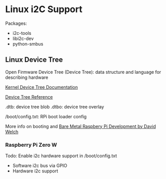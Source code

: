 # Linux i2C Support

Packages:

   * i2c-tools
   * libi2c-dev
   * python-smbus

## Linux Device Tree

Open Firmware Device Tree (Device Tree): data structure and language for describing hardware

[Kernel Device Tree Documentation](https://www.kernel.org/doc/html/latest/devicetree/index.html)

[Device Tree Reference](https://elinux.org/Device_Tree_Reference)

.dtb: device tree blob
.dtbo: device tree overlay

/boot/config.txt: RPi boot loader config

More info on booting and [Bare Metal Raspbery Pi Development by David Welch](https://github.com/dwelch67/raspberrypi)

### Raspberry Pi Zero W

Todo: Enable i2c hardware support in /boot/config.txt

   * Software i2c bus via GPIO
   * Hardware i2c support
